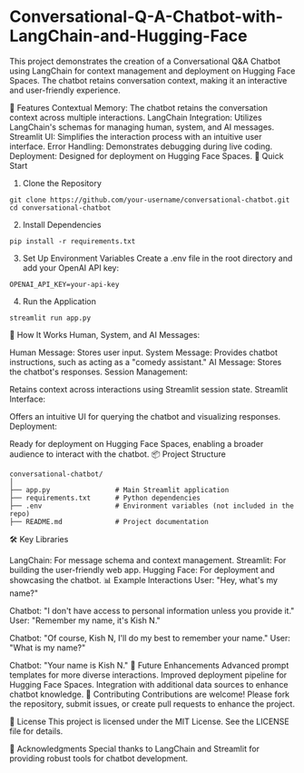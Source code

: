 # Conversational-Q-A-Chatbot-with-LangChain-and-Hugging-Face
This project demonstrates the creation of a Conversational Q&A Chatbot using LangChain for context management and deployment on Hugging Face Spaces. The chatbot retains conversation context, making it an interactive and user-friendly experience.

🌟 Features
Contextual Memory: The chatbot retains the conversation context across multiple interactions.
LangChain Integration: Utilizes LangChain's schemas for managing human, system, and AI messages.
Streamlit UI: Simplifies the interaction process with an intuitive user interface.
Error Handling: Demonstrates debugging during live coding.
Deployment: Designed for deployment on Hugging Face Spaces.
🚀 Quick Start
1. Clone the Repository
```
git clone https://github.com/your-username/conversational-chatbot.git
cd conversational-chatbot
```
2. Install Dependencies
```
pip install -r requirements.txt
```
3. Set Up Environment Variables
   Create a .env file in the root directory and add your OpenAI API key:
```
OPENAI_API_KEY=your-api-key
```
4. Run the Application
```
streamlit run app.py
```
📄 How It Works
Human, System, and AI Messages:

Human Message: Stores user input.
System Message: Provides chatbot instructions, such as acting as a "comedy assistant."
AI Message: Stores the chatbot's responses.
Session Management:

Retains context across interactions using Streamlit session state.
Streamlit Interface:

Offers an intuitive UI for querying the chatbot and visualizing responses.
Deployment:

Ready for deployment on Hugging Face Spaces, enabling a broader audience to interact with the chatbot.
📦 Project Structure
```
conversational-chatbot/
│
├── app.py                # Main Streamlit application
├── requirements.txt      # Python dependencies
├── .env                  # Environment variables (not included in the repo)
├── README.md             # Project documentation
```
🛠️ Key Libraries

LangChain: For message schema and context management.
Streamlit: For building the user-friendly web app.
Hugging Face: For deployment and showcasing the chatbot.
📊 Example Interactions
User: "Hey, what's my name?"

Chatbot: "I don't have access to personal information unless you provide it."
User: "Remember my name, it's Kish N."

Chatbot: "Of course, Kish N, I'll do my best to remember your name."
User: "What is my name?"

Chatbot: "Your name is Kish N."
🚀 Future Enhancements
Advanced prompt templates for more diverse interactions.
Improved deployment pipeline for Hugging Face Spaces.
Integration with additional data sources to enhance chatbot knowledge.
🤝 Contributing
Contributions are welcome! Please fork the repository, submit issues, or create pull requests to enhance the project.

📜 License
This project is licensed under the MIT License. See the LICENSE file for details.

🙌 Acknowledgments
Special thanks to LangChain and Streamlit for providing robust tools for chatbot development.
